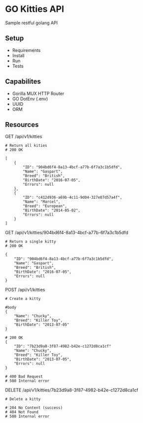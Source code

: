 # GO Kitties API
Sample restful golang API

## Setup

- Requirements
- Install
- Run
- Tests

## Capabilites

- Gorilla MUX HTTP Router
- GO DotEnv (.env)
- UUID
- ORM


## Resources

GET /api/v1/kitties
```
# Return all kities
# 200 OK

[
    {
        "ID": "904bd6f4-8a13-4bcf-a77b-6f7a3c1b5dfd",
        "Name": "Gaspart",
        "Breed": "British",
        "BirthDate": "2016-07-05",
        "Errors": null
    },
    {
        "ID": "c412d936-a69b-4c11-9d04-327e07d57a4f",
        "Name": "Marcel",
        "Breed": "European",
        "BirthDate": "2014-05-02",
        "Errors": null
    }
]
```

GET /api/v1/kitties/904bd6f4-8a13-4bcf-a77b-6f7a3c1b5dfd
```
# Return a single kitty
# 200 OK

{
    "ID": "904bd6f4-8a13-4bcf-a77b-6f7a3c1b5dfd",
    "Name": "Gaspart",
    "Breed": "British",
    "BirthDate": "2016-07-05",
    "Errors": null
}
```

POST /api/v1/kitties
```
# Create a kitty

#body
{
	"Name": "Chucky",
  	"Breed": "Killer Toy",
    "BirthDate": "2013-07-05"
}

# 200 OK
{
    "ID": "7b23d9a8-3f87-4982-b42e-c1272d8ca1cf"
    "Name": "Chucky",
    "Breed": "Killer Toy",
    "BirthDate": "2013-07-05",
    "Errors": null
}

# 400 Bad Request
# 500 Internal error
```


DELETE /api/v1/kitties/7b23d9a8-3f87-4982-b42e-c1272d8ca1cf
```
# Delete a kitty

# 204 No Content (success)
# 404 Not Found
# 500 Internal error
```